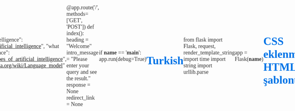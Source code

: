 # flask-ai-query-handler
In this repository, you can find the code for an interface program I created. The code is written exclusively in Turkish and English. You can disable the language you don't want to use by commenting it out and run the program in your preferred language. The code is designed to allow easy switching between Turkish and English.

Bu depoda, kendi hazırlamış olduğum bir arayüz programına ait kodu bulabilirsiniz. Kod yalnızca Türkçe ve İngilizce olarak yazılmıştır. Kullanmak istemediğiniz dili yorum satırlarıyla devre dışı bırakabilir ve tercih ettiğiniz dilde çalıştırabilirsiniz. Kod, Türkçe ve İngilizce dilleri arasında kolayca geçiş yapabilmeniz için tasarlanmıştır.


# English 

from flask import Flask, request, render_template_string
import time
import string
import urllib.parse

app = Flask(__name__)

# CSS styled HTML template
html_template = """
<!DOCTYPE html>
<html>
<head>
    <title>YBK AI</title>
    <style>
        body {
            font-family: Times New Roman, sans-serif;
            background-image: url('/static/staticimagesyour-image-name (2).png');
            background-size: cover;
            background-position: center;
            background-repeat: no-repeat;
            color: #333;
            margin: 0;
            padding: 0;
            display: flex;
            justify-content: center;
            align-items: center;
            height: 100vh;
        }
        .container {
            padding: 40px;
            border-radius: 8px;
            background-color: rgba(255, 255, 255, 0.8);
            box-shadow: 0 4px 8px rgba(0, 0, 0, 0.1);
            max-width: 500px;
            width: 100%;
            text-align: center;
        }
        h1 {
            color: #0073e6;
            font-size: 36px;
            margin-bottom: 20px;
        }
        p {
            font-size: 18px;
        }
        form {
            margin-top: 15px;
        }
        label {
            font-weight: bold;
            font-size: 18px;
            margin-bottom: 5px;
            display: block;
        }
        input[type="text"] {
            width: 100%;
            padding: 10px;
            font-size: 16px;
            margin-bottom: 10px;
            border: 1px solid #ddd;
            border-radius: 4px;
        }
        button {
            background-color: #0073e6;
            color: white;
            font-size: 16px;
            border: none;
            padding: 12px 20px;
            border-radius: 4px;
            cursor: pointer;
        }
        button:hover {
            background-color: #005bb5;
        }
        .hidden {
            visibility: hidden;
        }
    </style>
    <script>
        function showResponse(response) {
            const resultElement = document.getElementById('result');
            resultElement.textContent = '';
            let index = 0;
            const words = response.split(' ');
            function typeNextWord() {
                if (index < words.length) {
                    resultElement.textContent += words[index] + ' ';
                    index++;
                    setTimeout(typeNextWord, 250); // Typing speed for words
                }
            }
            typeNextWord();
        }

        function showLoading() {
            const resultElement = document.getElementById('result');
            resultElement.textContent = 'Waiting for response...';
        }
    </script>
</head>
<body>
    <div class="container">
        <h1>{{ heading }}</h1>
        <p>{{ intro_message }}</p>
        <form method="post" onsubmit="showLoading()">
            <label for="query"> </label>
            <input type="text" id="query" name="query" required>
            <button type="submit">Submit</button>
        </form>
        {% if response %}
        <h2>Response:</h2>
        <p id="result" class="hidden">{{ response }}</p>
        <script>
            setTimeout(function() {
                document.getElementById('result').classList.remove('hidden');
                showResponse("{{ response|escape }}");
            }, 3000); // 3-second delay
        </script>
        {% endif %}
        {% if redirect_link %}
        <h2>For more information:</h2>
        <p><a href="{{ redirect_link }}" target="_blank">Search here</a></p>
        {% endif %}
    </div>
</body>
</html>
"""

answers = {
    "what is artificial intelligence": "Artificial Intelligence (AI) is a multidisciplinary field that involves creating systems or machines that simulate human intelligence. It combines computer science, mathematics, statistics, neuroscience, and even philosophy. For more information, click the link below.",
    "what are the types of artificial intelligence": "Artificial intelligence is classified into various types based on its characteristics and applications. 1. Weak AI: Designed for specific tasks (e.g., Siri). 2. Unsupervised Learning: Finds patterns in unlabeled data (e.g., customer segmentation). 3. Reinforcement Learning: Learns through rewards and penalties (e.g., AlphaGo). For more details, check the link below.",
    "what is llm": "LLMs are language models trained on large datasets. These models learn semantic relationships and contextual usage. For more information, click the link below.",
    "hello": "Hello! How can I assist you?",
    "goodbye": "Goodbye! Have a great day!",
    "how are you": "I’m an AI assistant, so I don’t have feelings, but I’m here to help you!",
    "how's the weather": "You can get weather information based on your location.",
    "what time is it": "I don’t have access to real-time clock data, but you can use a clock application.",
    "thank you": "You’re welcome! Happy to assist.",
}

redirects = {
    "what is artificial intelligence": "https://en.wikipedia.org/wiki/Artificial_intelligence",
    "what are the types of artificial intelligence": "https://en.wikipedia.org/wiki/Types_of_artificial_intelligence",
    "what is llm": "https://en.wikipedia.org/wiki/Language_model"
}

@app.route('/', methods=['GET', 'POST'])
def index():
    heading = "Welcome"
    intro_message = "Please enter your query and see the result."
    response = None
    redirect_link = None

    if request.method == 'POST':
        query = request.form.get('query', '').lower().strip()
        query = query.translate(str.maketrans('', '', string.punctuation))
        response = answers.get(query, None)
        time.sleep(3)  # Delay for response simulation
        if query in redirects:
            redirect_link = redirects[query]
        if response is None:
            google_query = urllib.parse.quote_plus(query)
            redirect_link = f"https://www.google.com/search?q={google_query}"
            response = "I can redirect you to the link below for this topic."
    return render_template_string(html_template, heading=heading, intro_message=intro_message, response=response, redirect_link=redirect_link)

if __name__ == '__main__':
    app.run(debug=True)



# Turkish

from flask import Flask, request, render_template_string
import time
import string
import urllib.parse

app = Flask(__name__)

# CSS eklenmiş HTML şablonu
html_template = """
<!DOCTYPE html>
<html>
<head>
    <title>YBK AI</title>
    <style>
        body {
            font-family: Times New Roman, sans-serif;
            background-image: url('/static/staticimagesyour-image-name (2).png');
            background-size: cover;
            background-position: center;
            background-repeat: no-repeat;
            color: #333;
            margin: 0;
            padding: 0;
            display: flex;
            justify-content: center;
            align-items: center;
            height: 100vh;
        }
        .container {
            padding: 40px;
            border-radius: 8px;
            background-color: rgba(255, 255, 255, 0.8);
            box-shadow: 0 4px 8px rgba(0, 0, 0, 0.1);
            max-width: 500px;
            width: 100%;
            text-align: center;
        }
        h1 {
            color: #0073e6;
            font-size: 36px;
            margin-bottom: 20px;
        }
        p {
            font-size: 18px;
        }
        form {
            margin-top: 15px;
        }
        label {
            font-weight: bold;
            font-size: 18px;
            margin-bottom: 5px;
            display: block;
        }
        input[type="text"] {
            width: 100%;
            padding: 10px;
            font-size: 16px;
            margin-bottom: 10px;
            border: 1px solid #ddd;
            border-radius: 4px;
        }
        button {
            background-color: #0073e6;
            color: white;
            font-size: 16px;
            border: none;
            padding: 12px 20px;
            border-radius: 4px;
            cursor: pointer;
        }
        button:hover {
            background-color: #005bb5;
        }
        .hidden {
            visibility: hidden;
        }
    </style>
    <script>
        function showResponse(response) {
            const resultElement = document.getElementById('result');
            resultElement.textContent = '';
            let index = 0;
            const words = response.split(' ');
            function typeNextWord() {
                if (index < words.length) {
                    resultElement.textContent += words[index] + ' ';
                    index++;
                    setTimeout(typeNextWord, 250); // Harflerin açılma hızı
                }
            }
            typeNextWord();
        }

        function showLoading() {
            const resultElement = document.getElementById('result');
            resultElement.textContent = 'Yanıt Bekleniyor...';
        }
    </script>
</head>
<body>
    <div class="container">
        <h1>{{ heading }}</h1>
        <p>{{ intro_message }}</p>
        <form method="post" onsubmit="showLoading()">
            <label for="query"> </label>
            <input type="text" id="query" name="query" required>
            <button type="submit">Gönder</button>
        </form>
        {% if response %}
        <h2>Sonuç:</h2>
        <p id="result" class="hidden">{{ response }}</p>
        <script>
            setTimeout(function() {
                document.getElementById('result').classList.remove('hidden');
                showResponse("{{ response|escape }}");
            }, 3000); // 3 saniye gecikme
        </script>
        {% endif %}
        {% if redirect_link %}
        <h2>Daha fazla bilgi için:</h2>
        <p><a href="{{ redirect_link }}" target="_blank">Burada ara</a></p>
        {% endif %}
    </div>
</body>
</html>
"""

answers = {
    "yapay zeka nedir": "Yapay Zeka (AI), insan zekasını simüle eden sistemlerin veya makinelerin oluşturulmasını içeren disiplinler arası bir bilim alanıdır. Bilgisayar bilimleri, matematik, istatistik, sinirbilim ve hatta felsefenin bir kombinasyonu olarak gelişmiştir. Daha fazla bilgi almak isterseniz aşağıdaki bağlantıya tıklayın.",
    "yapay zeka türleri nelerdir": "Yapay zeka farklı özelliklere ve kullanım alanlarına göre çeşitli türlere ayrılır. 1. Zayıf Yapay Zeka (Weak AI): Belirli bir görev için tasarlanmıştır. Örnek: Siri. 2. Denetimsiz Öğrenme: Sistem etiketsiz verilerle desenler tanır. Örnek: Müşteri segmentasyonu. 3. Pekiştirmeli Öğrenme: Sistem ödül ve cezalarla öğrenir. Örnek: AlphaGo. Daha fazla bilgi almak için aşağıdaki bağlantıyı inceleyebilirsiniz.",
    "llm nedir": "LLM, büyük veri kümesi üzerinde eğitilmiş dil modelleridir. Bu modeller anlam ilişkilerini ve bağlamsal kullanımları öğrenir. Daha fazla bilgi için aşağıdaki bağlantıya tıklayın.",
    "merhaba": "Merhaba! Size nasıl yardımcı olabilirim?",
    "görüşürüz": "Görüşürüz! İyi günler dilerim.",
    "nasılsın": "Ben bir yapay zeka asistanıyım, hislerim yok ama size yardımcı olmaktan mutluyum!",
    "hava nasıl": "Hava durumu için bulunduğunuz konuma göre bilgi alabilirsiniz.",
    "saat kaç": "Şu an saat bilgisine erişimim yok ama bir saat uygulamasını kullanabilirsiniz.",
    "teşekkür ederim": "Rica ederim! Size yardımcı olmaktan mutluluk duydum.",
}

redirects = {
    "yapay zeka nedir": "https://tr.wikipedia.org/wiki/Yapay_zeka",
    "yapay zeka türleri nelerdir": "https://tr.wikipedia.org/wiki/Yapay_zekanın_türleri",
    "llm nedir": "https://tr.wikipedia.org/wiki/Dil_modeli"
}

@app.route('/', methods=['GET', 'POST'])
def index():
    heading = "Hoşgeldiniz"
    intro_message = "Lütfen öğrenmek istediğiniz şeyi girin ve sonucu görün."
    response = None
    redirect_link = None

    if request.method == 'POST':
        query = request.form.get('query', '').lower().strip()
        query = query.translate(str.maketrans('', '', string.punctuation))
        response = answers.get(query, None)
        time.sleep(3)  # Yanıt gecikmesi için bekleme
        if query in redirects:
            redirect_link = redirects[query]
        if response is None:
            google_query = urllib.parse.quote_plus(query)
            redirect_link = f"https://www.google.com/search?q={google_query}"
            response = "Bu konu için sizi aşağıdaki linke yönlendirebilirim."
    return render_template_string(html_template, heading=heading, intro_message=intro_message, response=response, redirect_link=redirect_link)

if __name__ == '__main__':
    app.run(debug=True)


